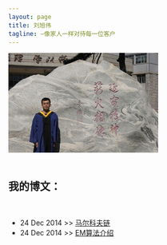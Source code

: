 ```yaml
---
layout: page
title: 刘旭伟
tagline: —像家人一样对待每一位客户
---
```


<head>
<meta http-equiv="Content-Type" content="text/html; charset=utf-8" />
<link rel="stylesheet" type="text/css" media="all" href="style.css">
<script language="javascript" type="text/javascript" src="js/js.js"></script>
<script type="text/javascript" src="http://code.jquery.com/jquery-1.6.4.min.js"></script>
<title>刘旭东的个人主页</title>
<script type="text/javascript">

</script>
</head>

<body>

<div id="myself">
<div id="photo" class="jpg">
<img src="1.jpg" alt="Drawing" width="300px" />
</div>
<div id="describe" style="font-size:15px">
<br>

</div>
</div>
<div id="myblogtext">
<h2>我的博文：</h2><br>
<ul> 
<li>24 Dec 2014 >> <a href="/statistic/2014/12/28/markov">马尔科夫链</a></li>
<li>24 Dec 2014 >> <a href="http://www.cnblogs.com/retarded/articles/4129413.html">EM算法介绍</a></li>
</ul>

</div>
</body>


